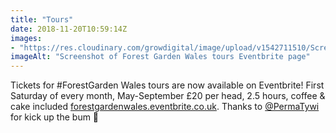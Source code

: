 ```yaml
---
title: "Tours"
date: 2018-11-20T10:59:14Z
images: 
- "https://res.cloudinary.com/growdigital/image/upload/v1542711510/Screen_Shot_2018-11-20_at_10.57.43_hvckfu.png"
imageAlt: "Screenshot of Forest Garden Wales tours Eventbrite page"
---
```


Tickets for #ForestGarden Wales tours are now available on Eventbrite! First Saturday of every month, May-September £20 per head, 2.5 hours, coffee & cake included [forestgardenwales.eventbrite.co.uk](https://forestgardenwales.eventbrite.co.uk). Thanks to [@PermaTywi](https://mobile.twitter.com/PermaTywi) for kick up the bum 🙂
